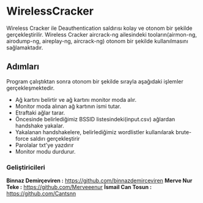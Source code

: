 # WirelessCracker
  
  Wireless Cracker ile Deauthentication saldırısı kolay ve otonom bir şekilde gerçekleştirilir. Wireless Cracker aircrack-ng ailesindeki tooların(airmon-ng, airodump-ng, aireplay-ng, aircrack-ng) otonom bir şekilde kullanılmasını sağlamaktadır. 


## Adımları
  
  Program çalıştıktan sonra otonom bir şekilde sırayla aşağıdaki işlemler gerçekleşmektedir.
  
  * Ağ kartını belirtir ve ağ kartını monitor moda alır.
  * Monitor moda alınan ağ kartının ismi tutar.
  * Etraftaki ağlar tarar.
  * Öncesinde belirlediğimiz BSSID listesindeki(input.csv) ağlardan handshake yakalar.
  * Yakalanan handshakelere, belirlediğimiz wordlistler kullanılarak brute-force saldırı gerçekleştirir
  * Parolalar txt'ye yazdırır
  * Monitor modu durdurur.

### Geliştiricileri
**Binnaz Demirçeviren :** https://github.com/binnazdemirceviren
**Merve Nur Teke :** https://github.com/Merveeenur
 **İsmail Can Tosun :** https://github.com/Cantsnn 


  
  
  
